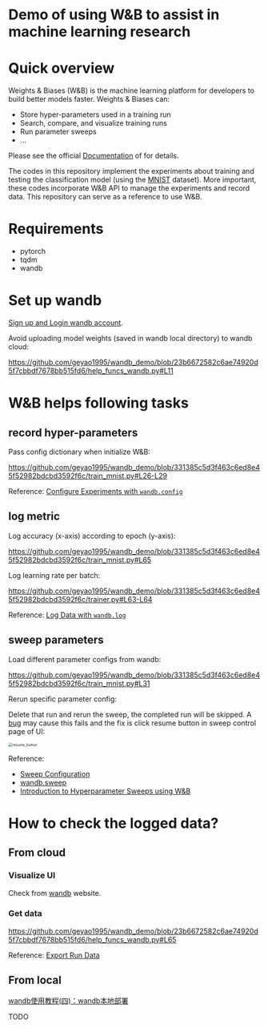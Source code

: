 # Demo of using W&B to assist in machine learning research

# Quick overview

Weights & Biases (W&B) is the machine learning platform for developers to build better models faster. Weights & Biases can:

- Store hyper-parameters used in a training run
- Search, compare, and visualize training runs
- Run parameter sweeps
- ...

Please see the official [Documentation](https://docs.wandb.ai/) of for details.

The codes in this repository implement the experiments about training and testing the classification model (using the [MNIST](http://yann.lecun.com/exdb/mnist/) dataset). More important, these codes incorporate W&B API to manage the experiments and record data. This repository can serve as a reference to use W&B.

# Requirements

- pytorch
- tqdm
- wandb

# Set up wandb

[Sign up and Login wandb account](https://docs.wandb.ai/quickstart#1.-set-up-wandb).

Avoid uploading model weights (saved in wandb local directory) to wandb cloud:

https://github.com/geyao1995/wandb_demo/blob/23b6672582c6ae74920d5f7cbbdf7678bb515fd6/help_funcs_wandb.py#L11

# W&B helps following tasks

## record hyper-parameters

Pass config dictionary when initialize W&B: 

https://github.com/geyao1995/wandb_demo/blob/331385c5d3f463c6ed8e45f52982bdcbd3592f6c/train_mnist.py#L26-L29

Reference: [Configure Experiments with `wandb.config`](https://docs.wandb.ai/guides/track/config)

## log metric

Log accuracy (x-axis) according to epoch (y-axis):

https://github.com/geyao1995/wandb_demo/blob/331385c5d3f463c6ed8e45f52982bdcbd3592f6c/train_mnist.py#L65

Log learning rate per batch:

https://github.com/geyao1995/wandb_demo/blob/331385c5d3f463c6ed8e45f52982bdcbd3592f6c/trainer.py#L63-L64

Reference: [Log Data with `wandb.log`](https://docs.wandb.ai/guides/track/log)

## sweep parameters

Load different parameter configs from wandb:

https://github.com/geyao1995/wandb_demo/blob/331385c5d3f463c6ed8e45f52982bdcbd3592f6c/train_mnist.py#L31

Rerun specific parameter config: 

Delete that run and rerun the sweep, the completed run will be skipped. A [bug](https://github.com/wandb/wandb/issues/3344) may cause this fails and the fix is click resume button in sweep control page of UI:

<img src="/Users/geyao/PycharmProjects/wandb_demo/imgs/resume_button.png" alt="resume_button" style="zoom:50%;" />

Reference:

- [Sweep Configuration](https://docs.wandb.ai/guides/sweeps/configuration)
- [wandb.sweep](https://docs.wandb.ai/ref/python/sweep)
- [Introduction to Hyperparameter Sweeps using W&B](https://colab.research.google.com/github/wandb/examples/blob/master/colabs/pytorch/Organizing_Hyperparameter_Sweeps_in_PyTorch_with_W%26B.ipynb#scrollTo=Sf1VvnIyrIp3)

# How to check the logged data?

## From cloud

### Visualize UI

Check from [wandb](https://wandb.ai/) website.

### Get data

https://github.com/geyao1995/wandb_demo/blob/23b6672582c6ae74920d5f7cbbdf7678bb515fd6/help_funcs_wandb.py#L65

Reference: [Export Run Data](https://docs.wandb.ai/guides/track/public-api-guide#export-run-data)

## From local

[wandb使用教程(四)：wandb本地部署](https://zhuanlan.zhihu.com/p/521663928)

TODO





